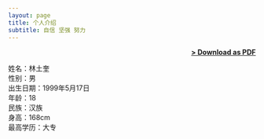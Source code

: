 ```yaml
---
layout: page
title: 个人介绍
subtitle: 自信 坚强 努力  
---
```


<span style="float: right; "><a href="{{ '/assets/resume.pdf' | prepend: site.baseurl }}"><strong>> Download as PDF</strong></a> </span>
<br>

姓名：林土奎 <br>
性别：男     <br>
出生日期：1999年5月17日 <br>
年龄：18      <br>
民族：汉族     <br>
身高：168cm    <br>
最高学历：大专 <br>